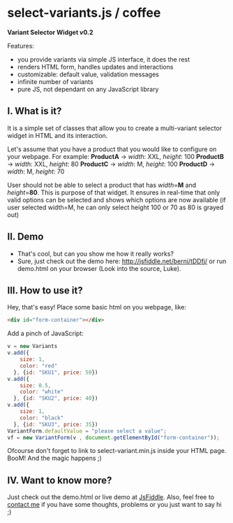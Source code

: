 select-variants.js / coffee
===========================
**Variant Selector Widget v0.2**

Features:
 * you provide variants via simple JS interface, it does the rest
 * renders HTML form, handles updates and interactions
 * customizable: default value, validation messages
 * infinite number of variants
 * pure JS, not dependant on any JavaScript library

## I. What is it?

It is a simple set of classes that allow you to create a multi-variant
selector widget in HTML and its interaction.

Let's assume that you have a product that you would like to configure on your webpage.
For example:
**ProductA** -> *width*: XXL, *height*: 100
**ProductB** -> *width*: XXL, *height*: 80
**ProductC** -> *width*: M, *height*: 100
**ProductD** -> *width*: M, *height*: 70

User should not be able to select a product that has *width*=**M** and *height*=**80**.
This is purpose of that widget. It ensures in real-time that only valid options
can be selected and shows which options are now available (if user selected width=M,
he can only select height 100 or 70 as 80 is grayed out) 

## II. Demo
 - That's cool, but can you show me how it really works?
 - Sure, just check out the demo here: http://jsfiddle.net/berni/tDDfj/ or run demo.html on your browser (Look into the source, Luke).


## III. How to use it?

Hey, that's easy!
Place some basic html on you webpage, like:
```html
<div id="form-container"></div>
```
Add a pinch of JavaScript:
```javascript
v = new Variants
v.add({
    size: 1,
    color: "red"
  }, {id: "SKU1", price: 50})
v.add({
    size: 0.5,
    color: "white"
  }, {id: "SKU2", price: 40})
v.add({
    size: 1,
    color: "black"
  }, {id: "SKU3", price: 35})
VariantForm.defaultValue = "please select a value";
vf = new VariantForm(v , document.getElementById("form-container"));
```
Ofcourse don't forget to link to select-variant.min.js inside your HTML page.
BooM! And the magic happens ;)

## IV. Want to know more?
Just check out the demo.html or live demo at [JsFiddle](http://jsfiddle.net/berni/tDDfj/).
Also, feel free to [contact me](mailto:berni+githubsv@extensa.pl) if you have some thoughts, problems or you just want to say hi ;)
